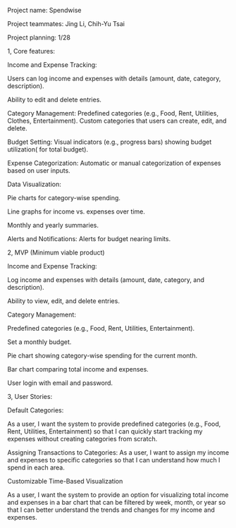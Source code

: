 Project name: Spendwise

Project teammates: Jing Li, Chih-Yu Tsai

Project planning: 1/28

1, Core features:

Income and Expense Tracking:

Users can log income and expenses with details (amount, date, category, description).

Ability to edit and delete entries. 

Category Management:
Predefined categories (e.g., Food, Rent, Utilities, Clothes,  Entertainment).
Custom categories that users can create, edit, and delete.

Budget Setting:
Visual indicators (e.g., progress bars) showing budget utilization( for total budget).

Expense Categorization:	Automatic or manual categorization of expenses based on user inputs.

Data Visualization:

Pie charts for category-wise spending.

Line graphs for income vs. expenses over time. 

Monthly and yearly summaries.

Alerts and Notifications: Alerts for budget nearing limits.

2, MVP (Minimum viable product)

Income and Expense Tracking:

Log income and expenses with details (amount, date, category, and description).

Ability to view, edit, and delete entries.

Category Management:

Predefined categories (e.g., Food, Rent, Utilities, Entertainment).

Set a monthly budget.

Pie chart showing category-wise spending for the current month.

Bar chart comparing total income and expenses.

User login with email and password.

3, User Stories:

Default Categories:

As a user, I want the system to provide predefined categories (e.g., Food, Rent, Utilities, Entertainment) so that I can quickly start tracking my expenses without creating categories from scratch.

Assigning Transactions to Categories:
As a user, I want to assign my income and expenses to specific categories so that I can understand how much I spend in each area.

Customizable Time-Based Visualization

As a user, I want the system to provide an option for visualizing total income and expenses in a bar chart that can be filtered by week, month, or year so that I can better understand the trends and changes for my income and expenses.
